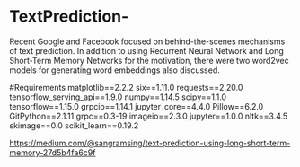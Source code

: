 # TextPrediction-
Recent Google and Facebook focused on behind-the-scenes mechanisms of text prediction. In addition to using Recurrent Neural Network and Long Short-Term Memory Networks for the motivation, there were two word2vec models for generating word embeddings also discussed.


#Requirements
matplotlib==2.2.2
six==1.11.0
requests==2.20.0
tensorflow_serving_api==1.9.0
numpy==1.14.5
scipy==1.1.0
tensorflow==1.15.0
grpcio==1.14.1
jupyter_core==4.4.0
Pillow==6.2.0
GitPython==2.1.11
grpc==0.3-19
imageio==2.3.0
jupyter==1.0.0
nltk==3.4.5
skimage==0.0
scikit_learn==0.19.2

https://medium.com/@sangramsing/text-prediction-using-long-short-term-memory-27d5b4fa6c9f
